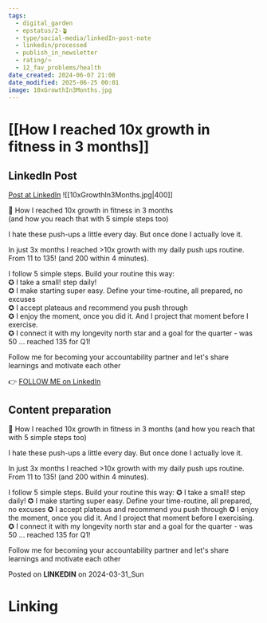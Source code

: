 ```yaml
---
tags:
  - digital_garden
  - epstatus/2-🪴
  - type/social-media/linkedIn-post-note
  - linkedin/processed
  - publish_in_newsletter
  - rating/⭐️
  - 12_fav_problems/health
date_created: 2024-06-07 21:08
date_modified: 2025-06-25 00:01
image: 10xGrowthIn3Months.jpg
---
```

# [[How I reached 10x growth in fitness in 3 months]]

## LinkedIn Post

[Post at LinkedIn](https://www.linkedin.com/posts/sebastiankamilli_how-i-reached-10x-growth-in-fitness-in-activity-7180096813796855808-ajz5?utm_source=share&utm_medium=member_desktop)
![[10xGrowthIn3Months.jpg|400]]

💪 How I reached 10x growth in fitness in 3 months  
(and how you reach that with 5 simple steps too)  
  
I hate these push-ups a little every day. But once done I actually love it.  
  
In just 3x months I reached >10x growth with my daily push ups routine. From 11 to 135! (and 200 within 4 minutes).  
  
I follow 5 simple steps. Build your routine this way:  
✪ I take a small! step daily!  
✪ I make starting super easy. Define your time-routine, all prepared, no excuses  
✪ I accept plateaus and recommend you push through  
✪ I enjoy the moment, once you did it. And I project that moment before I exercise.  
✪ I connect it with my longevity north star and a goal for the quarter - was 50 ... reached 135 for Q1!  
  
Follow me for becoming your accountability partner and let's share learnings and motivate each other

👉 [FOLLOW ME on LinkedIn](https://www.linkedin.com/comm/mynetwork/discovery-see-all?usecase=PEOPLE_FOLLOWS&followMember=sebastiankamilli)

## Content preparation

💪 How I reached 10x growth in fitness in 3 months
(and how you reach that with 5 simple steps too) 

I hate these push-ups a little every day. But once done I actually love it. 

In just 3x months I reached >10x growth with my daily push ups routine. From 11 to 135! (and 200 within 4 minutes). 

I follow 5 simple steps. Build your routine this way: 
✪ I take a small! step daily!
✪ I make starting super easy. Define your time-routine, all prepared, no excuses
✪ I accept plateaus and recommend you push through
✪ I enjoy the moment, once you did it. And I project that moment before I exercising.
✪ I connect it with my longevity north star and a goal for the quarter - was 50 ... reached 135 for Q1!

Follow me for becoming your accountability partner and let's share learnings and motivate each other

Posted on **LINKEDIN** on 2024-03-31_Sun

# Linking